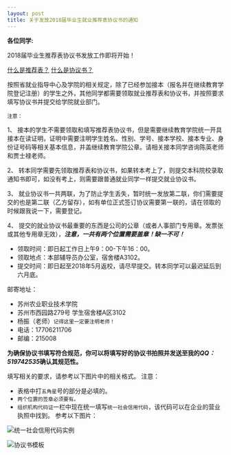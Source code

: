 ```yaml
---
layout: post
title: 关于发放2018届毕业生就业推荐表协议书的通知
---
```


**各位同学:**

2018届毕业生推荐表协议书发放工作即将开始！

[什么是推荐表？](https://baike.baidu.com/item/%E5%B0%B1%E4%B8%9A%E6%8E%A8%E8%8D%90%E8%A1%A8/2346544?fr=aladdin)
[什么是协议书？](https://baike.baidu.com/item/%E5%B0%B1%E4%B8%9A%E5%8D%8F%E8%AE%AE?fromtitle=%E5%B0%B1%E4%B8%9A%E5%8D%8F%E8%AE%AE%E4%B9%A6&fromid=962126)

按照省就业指导中心及学院的相关规定，除了已经参加接本（报名并在继续教育学院登记注册）的学生之外，其他同学都需要领取就业推荐表和协议书，并按照要求填写协议书并提交给学院就业部门。

`注意：`

1、 接本的学生不需要领取和填写推荐表协议书，但是需要继续教育学院统一开具接本在读证明，证明中需要注明学生姓名、性别、学号、接本学校、接本专业、身份证号码等相关基本信息，并盖继续教育学院公章。请相关接本同学咨询陈英老师和贾士禄老师。

2、 转本同学需要先领取推荐表和协议书，如果转本考上了，则提交本科院校录取通知书即可，如没有考上，则需要跟普通就业同学一样提交就业协议书。

3、 就业协议书一共两联，为了防止学生丢失，暂时统一发放第二联，你们需要提交的也是第二联（乙方留存），如有单位正式签订协议需要第一联的，请在领取的时候跟我说一下，需要登记。

4、 提交的就业协议书最重要的东西是公司的公章（或者人事部门专用章。发票张或其他专用章无效），***注意，一共有两个位置需要盖章！缺一不可！***

* 领取时间：即日起工作日上午9：00-下午16：00。
* 领取地点：本部辅导员办公室，宿舍楼A3102。
* 提交时间：即日起至2018年5月返校，请尽早提交。转本同学可以最迟延后到六月底。

邮寄地址：

* 苏州农业职业技术学院
* 苏州市西园路279号 学生宿舍楼A区3102
* 杨振（老师）`记得这里一定要注明老师！` 
* 电话：17706211706
* 邮编：215008

**为确保协议书填写符合规范，你可以将填写好的协议书拍照并发送至我的*QQ：519742535*确认其规范性。**

填写相关的要求，请参考以下图片中的相关格式。
注意：
* 表格中打`五角星`号的部分是必填的。
* `两个位置的签章必须要有。`
* `组织机构代码证`一栏中现在统一填写`统一社会信用代码`，该代码可以在企业的营业执照中找到。
参考以下图片：

![统一社会信用代码实例](http://7xqrll.com1.z0.glb.clouddn.com/%E7%BB%9F%E4%B8%80%E7%A4%BE%E4%BC%9A%E4%BF%A1%E7%94%A8%E4%BB%A3%E7%A0%81-withline.jpg)

![协议书模板](http://7xqrll.com1.z0.glb.clouddn.com/%E5%8D%8F%E8%AE%AE%E4%B9%A6%E6%A8%A1%E6%9D%BF-Custom.jpg)
